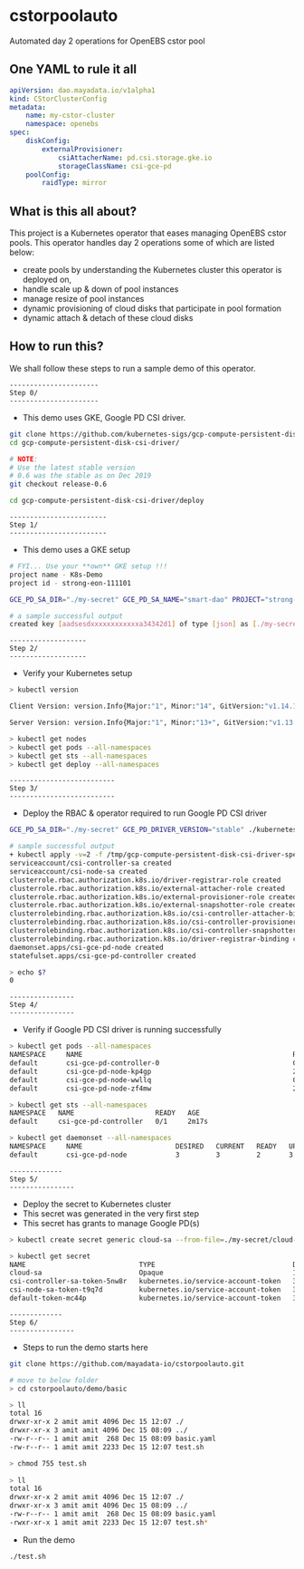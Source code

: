 # cstorpoolauto
Automated day 2 operations for OpenEBS cstor pool

## One YAML to rule it all
```yaml
apiVersion: dao.mayadata.io/v1alpha1
kind: CStorClusterConfig
metadata:
    name: my-cstor-cluster
    namespace: openebs
spec:
    diskConfig:
        externalProvisioner:
            csiAttacherName: pd.csi.storage.gke.io
            storageClassName: csi-gce-pd
    poolConfig:
        raidType: mirror
```

## What is this all about?
This project is a Kubernetes operator that eases managing OpenEBS cstor pools. This operator handles day 2 operations some of which are listed below:
- create pools by understanding the Kubernetes cluster this operator is deployed on,
- handle scale up & down of pool instances
- manage resize of pool instances
- dynamic provisioning of cloud disks that participate in pool formation
- dynamic attach & detach of these cloud disks

## How to run this?
We shall follow these steps to run a sample demo of this operator.

```
----------------------
Step 0/
----------------------
```

- This demo uses GKE, Google PD CSI driver.
```bash
git clone https://github.com/kubernetes-sigs/gcp-compute-persistent-disk-csi-driver.git
cd gcp-compute-persistent-disk-csi-driver/

# NOTE:
# Use the latest stable version
# 0.6 was the stable as on Dec 2019
git checkout release-0.6

cd gcp-compute-persistent-disk-csi-driver/deploy
```

```
------------------------
Step 1/
------------------------
```

- This demo uses a GKE setup
```bash
# FYI... Use your **own** GKE setup !!!
project name - K8s-Demo
project id - strong-eon-111101

GCE_PD_SA_DIR="./my-secret" GCE_PD_SA_NAME="smart-dao" PROJECT="strong-eon-111101" ./setup-project.sh

# a sample successful output
created key [aadsesdxxxxxxxxxxxxa34342d1] of type [json] as [./my-secret/cloud-sa.json] for [smart-dao@strong-eon-111101.iam.gserviceaccount.com]
```

```
-------------------
Step 2/
-------------------
```

- Verify your Kubernetes setup
```bash
> kubectl version

Client Version: version.Info{Major:"1", Minor:"14", GitVersion:"v1.14.1", GitCommit:"b7394102d6ef778017f2ca4046abbaa23b88c290", GitTreeState:"clean", BuildDate:"2019-04-08T17:11:31Z", GoVersion:"go1.12.1", Compiler:"gc", Platform:"linux/amd64"}

Server Version: version.Info{Major:"1", Minor:"13+", GitVersion:"v1.13.11-gke.14", GitCommit:"56d89863d1033f9668ddd6e1c1aea81cd846ef88", GitTreeState:"clean", BuildDate:"2019-11-07T19:12:22Z", GoVersion:"go1.12.11b4", Compiler:"gc", Platform:"linux/amd64"}
```

```bash
> kubectl get nodes
> kubectl get pods --all-namespaces
> kubectl get sts --all-namespaces
> kubectl get deploy --all-namespaces
```

```
--------------------------
Step 3/
--------------------------
```

- Deploy the RBAC & operator required to run Google PD CSI driver
```bash
GCE_PD_SA_DIR="./my-secret" GCE_PD_DRIVER_VERSION="stable" ./kubernetes/deploy-driver.sh

# sample successful output
+ kubectl apply -v=2 -f /tmp/gcp-compute-persistent-disk-csi-driver-specs-generated.yaml
serviceaccount/csi-controller-sa created
serviceaccount/csi-node-sa created
clusterrole.rbac.authorization.k8s.io/driver-registrar-role created
clusterrole.rbac.authorization.k8s.io/external-attacher-role created
clusterrole.rbac.authorization.k8s.io/external-provisioner-role created
clusterrole.rbac.authorization.k8s.io/external-snapshotter-role created
clusterrolebinding.rbac.authorization.k8s.io/csi-controller-attacher-binding created
clusterrolebinding.rbac.authorization.k8s.io/csi-controller-provisioner-binding created
clusterrolebinding.rbac.authorization.k8s.io/csi-controller-snapshotter-binding created
clusterrolebinding.rbac.authorization.k8s.io/driver-registrar-binding created
daemonset.apps/csi-gce-pd-node created
statefulset.apps/csi-gce-pd-controller created

> echo $?
0
```

```
----------------
Step 4/
----------------
```

- Verify if Google PD CSI driver is running successfully
```bash
> kubectl get pods --all-namespaces
NAMESPACE     NAME                                                    READY   STATUS      RESTARTS   AGE
default       csi-gce-pd-controller-0                                 0/3     Pending     0          99s
default       csi-gce-pd-node-kp4gp                                   2/2     Running     0          101s
default       csi-gce-pd-node-wwllq                                   0/2     Pending     0          101s
default       csi-gce-pd-node-zf4mw                                   2/2     Running     0          101s

> kubectl get sts --all-namespaces
NAMESPACE   NAME                    READY   AGE
default     csi-gce-pd-controller   0/1     2m17s

> kubectl get daemonset --all-namespaces
NAMESPACE     NAME                       DESIRED   CURRENT   READY   UP-TO-DATE   AVAILABLE   NODE SELECTOR                                  AGE
default       csi-gce-pd-node            3         3         2       3            2           <none>                                         2m48s
```

```
-------------
Step 5/
----------------
```

- Deploy the secret to Kubernetes cluster
- This secret was generated in the very first step
- This secret has grants to manage Google PD(s)
```bash
> kubectl create secret generic cloud-sa --from-file=./my-secret/cloud-sa.json

> kubectl get secret
NAME                            TYPE                                  DATA   AGE
cloud-sa                        Opaque                                1      49s
csi-controller-sa-token-5nw8r   kubernetes.io/service-account-token   3      2d6h
csi-node-sa-token-t9q7d         kubernetes.io/service-account-token   3      2d6h
default-token-mc44p             kubernetes.io/service-account-token   3      8d
```

```
-------------
Step 6/
----------------
```

- Steps to run the demo starts here
```bash
git clone https://github.com/mayadata-io/cstorpoolauto.git

# move to below folder
> cd cstorpoolauto/demo/basic

> ll
total 16
drwxr-xr-x 2 amit amit 4096 Dec 15 12:07 ./
drwxr-xr-x 3 amit amit 4096 Dec 15 08:09 ../
-rw-r--r-- 1 amit amit  268 Dec 15 08:09 basic.yaml
-rw-r--r-- 1 amit amit 2233 Dec 15 12:07 test.sh

> chmod 755 test.sh 
 
> ll
total 16
drwxr-xr-x 2 amit amit 4096 Dec 15 12:07 ./
drwxr-xr-x 3 amit amit 4096 Dec 15 08:09 ../
-rw-r--r-- 1 amit amit  268 Dec 15 08:09 basic.yaml
-rwxr-xr-x 1 amit amit 2233 Dec 15 12:07 test.sh*
```

- Run the demo
```
./test.sh
```